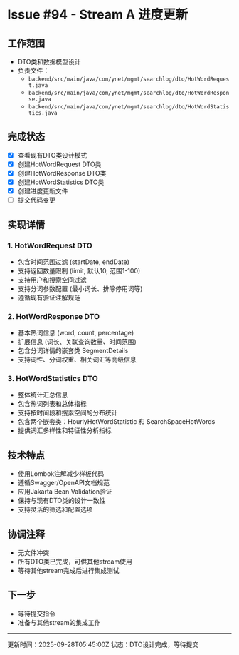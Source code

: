 # Issue #94 - Stream A 进度更新

## 工作范围
- DTO类和数据模型设计
- 负责文件：
  - `backend/src/main/java/com/ynet/mgmt/searchlog/dto/HotWordRequest.java`
  - `backend/src/main/java/com/ynet/mgmt/searchlog/dto/HotWordResponse.java`
  - `backend/src/main/java/com/ynet/mgmt/searchlog/dto/HotWordStatistics.java`

## 完成状态
- [x] 查看现有DTO类设计模式
- [x] 创建HotWordRequest DTO类
- [x] 创建HotWordResponse DTO类
- [x] 创建HotWordStatistics DTO类
- [x] 创建进度更新文件
- [ ] 提交代码变更

## 实现详情

### 1. HotWordRequest DTO
- 包含时间范围过滤 (startDate, endDate)
- 支持返回数量限制 (limit, 默认10, 范围1-100)
- 支持用户和搜索空间过滤
- 支持分词参数配置 (最小词长、排除停用词等)
- 遵循现有验证注解规范

### 2. HotWordResponse DTO
- 基本热词信息 (word, count, percentage)
- 扩展信息 (词长、关联查询数量、时间范围)
- 包含分词详情的嵌套类 SegmentDetails
- 支持词性、分词权重、相关词汇等高级信息

### 3. HotWordStatistics DTO
- 整体统计汇总信息
- 包含热词列表和总体指标
- 支持按时间段和搜索空间的分布统计
- 包含两个嵌套类：HourlyHotWordStatistic 和 SearchSpaceHotWords
- 提供词汇多样性和特征性分析指标

## 技术特点
- 使用Lombok注解减少样板代码
- 遵循Swagger/OpenAPI文档规范
- 应用Jakarta Bean Validation验证
- 保持与现有DTO类的设计一致性
- 支持灵活的筛选和配置选项

## 协调注释
- 无文件冲突
- 所有DTO类已完成，可供其他stream使用
- 等待其他stream完成后进行集成测试

## 下一步
- 等待提交指令
- 准备与其他stream的集成工作

---
更新时间：2025-09-28T05:45:00Z
状态：DTO设计完成，等待提交